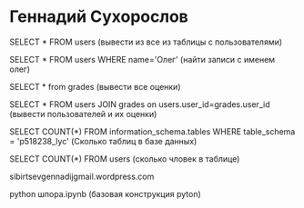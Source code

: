 # Геннадий Сухорослов
SELECT * FROM users (вывести из все из таблицы с пользователями)

SELECT * FROM users WHERE name='Олег' (найти записи с именем олег)

SELECT * from grades (вывести все оценки)

SELECT * FROM users JOIN grades on users.user_id=grades.user_id (вывести пользователей и их оценки)

SELECT  COUNT(*) FROM information_schema.tables WHERE table_schema = 'p518238_lyc' (Сколько таблиц в базе данных)

SELECT COUNT(*) FROM users (сколько чловек в таблице)

sibirtsevgennadijgmail.wordpress.com

python шпора.ipynb (базовая конструкция pyton)
